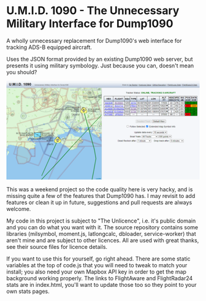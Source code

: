 # U.M.I.D. 1090 - The Unnecessary Military Interface for Dump1090

A wholly unnecessary replacement for Dump1090's web interface for tracking ADS-B equipped aircraft.

Uses the JSON format provided by an existing Dump1090 web server, but presents it using military symbology. Just because you can, doesn't mean you should?

![U.M.I.D. 1090 Screenshot](screenshot.png)

This was a weekend project so the code quality here is very hacky, and is missing quite a few of the features that Dump1090 has. I may revisit to add features or clean it up in future, suggestions and pull requests are always welcome.

My code in this project is subject to "The Unlicence", i.e. it's public domain and you can do what you want with it. The source repository contains some libraries (milsymbol, moment.js, latlongcalc, dbloader, service-worker) that aren't mine and are subject to other licences. All are used with great thanks, see their source files for licence details.

If you want to use this for yourself, go right ahead. There are some static variables at the top of code.js that you will need to tweak to match your install; you also need your own Mapbox API key in order to get the map background working properly. The links to FlightAware and FlightRadar24 stats are in index.html, you'll want to update those too so they point to your own stats pages.
